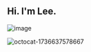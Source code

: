 <!--
**Jskight/Jskight** is a ✨ _special_ ✨ repository because its `README.md` (this file) appears on your GitHub profile.

Here are some ideas to get you started:!


- 🔭 I’m currently working on ...
- 🌱 I’m currently learning ...
- 👯 I’m looking to collaborate on ...
- 🤔 I’m looking for help with ...
- 💬 Ask me about ...
- 📫 How to reach me: ...
- 😄 Pronouns: ...
- ⚡ Fun fact: ...
-->

## Hi. I'm Lee.

![image](https://tryhackme.com/api/v2/badges/public-profile?userPublicId=46679)

![octocat-1736637578667](https://github.com/user-attachments/assets/7e8e1d13-e3be-4af0-8e38-3488d794105a)



